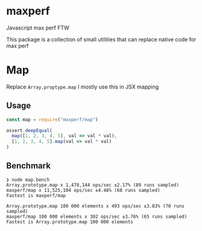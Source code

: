 # maxperf
Javascript max perf FTW

This package is a collection of small utilities that can replace native code for max perf

# Map 

Replace `Array.proptype.map`
I mostly use this in JSX mapping

## Usage

```js
const map = require("maxperf/map")

assert.deepEqual(
  map([1, 2, 3, 4, 5], val => val * val),
  [1, 2, 3, 4, 5].map(val => val * val)
)
```

## Benchmark

```
❯ node map.bench
Array.prototype.map x 1,478,144 ops/sec ±2.17% (89 runs sampled)
maxperf/map x 11,525,104 ops/sec ±4.48% (68 runs sampled)
Fastest is maxperf/map

Array.prototype.map 100 000 elements x 493 ops/sec ±3.83% (70 runs sampled)
maxperf/map 100 000 elements x 302 ops/sec ±3.76% (65 runs sampled)
Fastest is Array.prototype.map 100 000 elements
```


